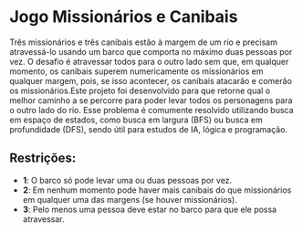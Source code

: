 # Jogo Missionários e Canibais

Três missionários e três canibais estão à margem de um rio e precisam atravessá-lo usando um barco que comporta no máximo duas pessoas por vez. O desafio é atravessar todos para o outro lado sem que,
em qualquer momento, os canibais superem numericamente os missionários em qualquer margem, pois, se isso acontecer, os canibais atacarão e comerão os missionários.Este projeto foi desenvolvido para que retorne
qual o melhor caminho a se percorre para poder levar todos os personagens para o outro lado do rio. Esse problema é comumente resolvido utilizando busca em espaço de estados, como busca em largura (BFS)
ou busca em profundidade (DFS), sendo útil para estudos de IA, lógica e programação.


## Restrições:

- **1**: O barco só pode levar uma ou duas pessoas por vez.
- **2**: Em nenhum momento pode haver mais canibais do que missionários em qualquer uma das margens (se houver missionários).
- **3**: Pelo menos uma pessoa deve estar no barco para que ele possa atravessar.



